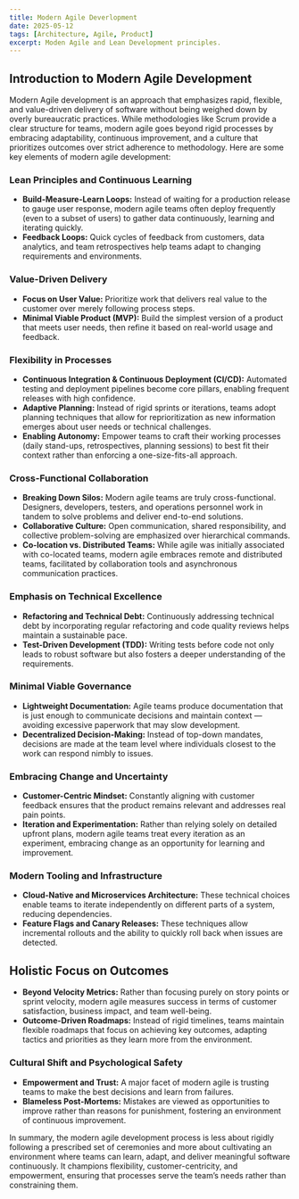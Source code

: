 ```yaml
---
title: Modern Agile Deverlopment
date: 2025-05-12
tags: [Architecture, Agile, Product]
excerpt: Moden Agile and Lean Development principles.
---
```


## Introduction to Modern Agile Development

Modern Agile development is an approach that emphasizes rapid, flexible, and
value-driven delivery of software without being weighed down by overly
bureaucratic practices. While methodologies like Scrum provide a clear structure
for teams, modern agile goes beyond rigid processes by embracing adaptability,
continuous improvement, and a culture that prioritizes outcomes over strict
adherence to methodology. Here are some key elements of modern agile
development:

### **Lean Principles and Continuous Learning**

- **Build-Measure-Learn Loops:** Instead of waiting for a production release to
  gauge user response, modern agile teams often deploy frequently (even to a
  subset of users) to gather data continuously, learning and iterating quickly.
- **Feedback Loops:** Quick cycles of feedback from customers, data analytics,
  and team retrospectives help teams adapt to changing requirements and
  environments.

### **Value-Driven Delivery**

- **Focus on User Value:** Prioritize work that delivers real value to the
  customer over merely following process steps.
- **Minimal Viable Product (MVP):** Build the simplest version of a product that
  meets user needs, then refine it based on real-world usage and feedback.

### **Flexibility in Processes**

- **Continuous Integration & Continuous Deployment (CI/CD):** Automated testing
  and deployment pipelines become core pillars, enabling frequent releases with
  high confidence.
- **Adaptive Planning:** Instead of rigid sprints or iterations, teams adopt
  planning techniques that allow for reprioritization as new information emerges
  about user needs or technical challenges.
- **Enabling Autonomy:** Empower teams to craft their working processes (daily
  stand-ups, retrospectives, planning sessions) to best fit their context rather
  than enforcing a one-size-fits-all approach.

### **Cross-Functional Collaboration**

- **Breaking Down Silos:** Modern agile teams are truly cross-functional.
  Designers, developers, testers, and operations personnel work in tandem to
  solve problems and deliver end-to-end solutions.
- **Collaborative Culture:** Open communication, shared responsibility, and
  collective problem-solving are emphasized over hierarchical commands.
- **Co-location vs. Distributed Teams:** While agile was initially associated
  with co-located teams, modern agile embraces remote and distributed teams,
  facilitated by collaboration tools and asynchronous communication practices.

### **Emphasis on Technical Excellence**

- **Refactoring and Technical Debt:** Continuously addressing technical debt by
  incorporating regular refactoring and code quality reviews helps maintain a
  sustainable pace.
- **Test-Driven Development (TDD):** Writing tests before code not only leads to
  robust software but also fosters a deeper understanding of the requirements.

### **Minimal Viable Governance**

- **Lightweight Documentation:** Agile teams produce documentation that is just
  enough to communicate decisions and maintain context — avoiding excessive
  paperwork that may slow development.
- **Decentralized Decision-Making:** Instead of top-down mandates, decisions are
  made at the team level where individuals closest to the work can respond
  nimbly to issues.

### **Embracing Change and Uncertainty**

- **Customer-Centric Mindset:** Constantly aligning with customer feedback
  ensures that the product remains relevant and addresses real pain points.
- **Iteration and Experimentation:** Rather than relying solely on detailed
  upfront plans, modern agile teams treat every iteration as an experiment,
  embracing change as an opportunity for learning and improvement.

### **Modern Tooling and Infrastructure**

- **Cloud-Native and Microservices Architecture:** These technical choices
  enable teams to iterate independently on different parts of a system, reducing
  dependencies.
- **Feature Flags and Canary Releases:** These techniques allow incremental
  rollouts and the ability to quickly roll back when issues are detected.

## **Holistic Focus on Outcomes**

- **Beyond Velocity Metrics:** Rather than focusing purely on story points or
  sprint velocity, modern agile measures success in terms of customer
  satisfaction, business impact, and team well-being.
- **Outcome-Driven Roadmaps:** Instead of rigid timelines, teams maintain
  flexible roadmaps that focus on achieving key outcomes, adapting tactics and
  priorities as they learn more from the environment.

### **Cultural Shift and Psychological Safety**

- **Empowerment and Trust:** A major facet of modern agile is trusting teams to
  make the best decisions and learn from failures.
- **Blameless Post-Mortems:** Mistakes are viewed as opportunities to improve
  rather than reasons for punishment, fostering an environment of continuous
  improvement.

In summary, the modern agile development process is less about rigidly following
a prescribed set of ceremonies and more about cultivating an environment where
teams can learn, adapt, and deliver meaningful software continuously. It
champions flexibility, customer-centricity, and empowerment, ensuring that
processes serve the team’s needs rather than constraining them.
